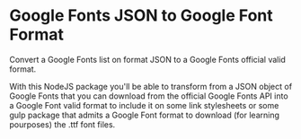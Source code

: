 # Google Fonts JSON to Google Font Format

Convert a Google Fonts list on format JSON to a Google Fonts official valid format.

With this NodeJS package you'll be able to transform from a JSON object of Google Fonts that you can download from 
the official Google Fonts API into a Google Font valid format to include it on some link stylesheets or some gulp package 
that admits a Google Font format to download (for learning pourposes) the .ttf font files.
